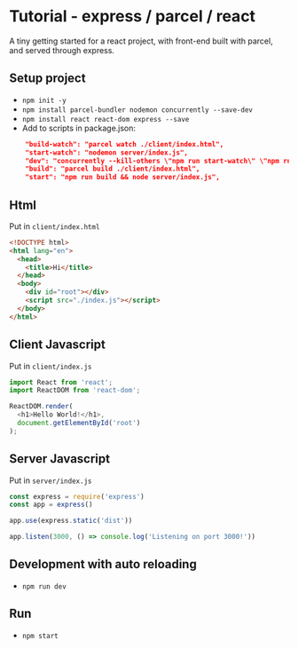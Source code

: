 # Tutorial - express / parcel / react

A tiny getting started for a react project, with front-end built with parcel, and served through express.

## Setup project

* `npm init -y`
* `npm install parcel-bundler nodemon concurrently --save-dev`
* `npm install react react-dom express --save`
* Add to scripts in package.json:

```json
    "build-watch": "parcel watch ./client/index.html",
    "start-watch": "nodemon server/index.js",
    "dev": "concurrently --kill-others \"npm run start-watch\" \"npm run build-watch\"",
    "build": "parcel build ./client/index.html",
    "start": "npm run build && node server/index.js",
```

## Html

Put in `client/index.html`

```html
<!DOCTYPE html>
<html lang="en">
  <head>
    <title>Hi</title>
  </head>
  <body>
    <div id="root"></div>
    <script src="./index.js"></script>
  </body>
</html>
```

## Client Javascript

Put in `client/index.js`

```javascript
import React from 'react';
import ReactDOM from 'react-dom';

ReactDOM.render(
  <h1>Hello World!</h1>,
  document.getElementById('root')
);
```

## Server Javascript

Put in `server/index.js`

```javascript
const express = require('express')
const app = express()

app.use(express.static('dist'))

app.listen(3000, () => console.log('Listening on port 3000!'))
```

## Development with auto reloading

* `npm run dev`

## Run

* `npm start`
